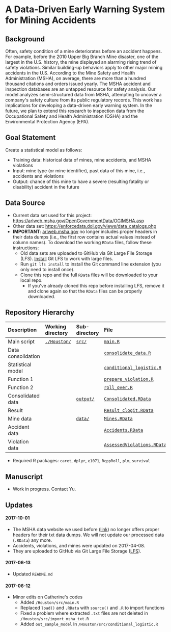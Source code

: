 # A Data-Driven Early Warning System for Mining Accidents

## Background

Often, safety condition of a mine deteriorates before an accident happens. For example, before the 2010 Upper Big Branch Mine disaster, one of the largest in the U.S. history, the mine displayed an alarming rising trend of safety violations. Similar building-up behaviors apply to other major mining accidents in the U.S. According to the Mine Safety and Health Administration (MSHA), on average, there are more than a hundred thousand citations and orders issued yearly. The MSHA accident and inspection databases are an untapped resource for safety analysis. Our model analyzes semi-structured data from MSHA, attempting to uncover a company's safety culture from its public regulatory records. This work has implications for developing a data-driven early warning system. In the future, we plan to extend this research to inspection data from the Occupational Safety and Health Administration (OSHA) and the Environmental Protection Agency (EPA).

## Goal Statement 

Create a statistical model as follows:

- Training data: historical data of mines, mine accidents, and MSHA violations
- Input: mine type (or mine identifier), past data of this mine, i.e., accidents and violations
- Output: chance of this mine to have a severe (resulting fatality or disability) accident in the future

## Data Source

- Current data set used for this project: https://arlweb.msha.gov/OpenGovernmentData/OGIMSHA.asp
- Other data set: https://enforcedata.dol.gov/views/data_catalogs.php
- **IMPORTANT**: [arlweb.msha.gov](arlweb.msha.gov) no longer includes proper headers in their data dumps (i.e., the first row contains actual values instead of column names). To download the working `RData` files, follow these instructions:
    + Old data sets are uploaded to GitHub via Git Large File Storage (LFS). [Install](https://git-lfs.github.com) Git LFS to work with large files.
    + Run `git lfs install` to install the Git command line extension (you only need to install once).
    + Clone this repo and the full `RData` files will be downloaded to your local repo.
        * If you've already cloned this repo before installing LFS, remove it and clone again so that the `RData` files can be properly downloaded.

## Repository Hierarchy

|Description|Working directory|Sub-directory|File|
|:-|:-|:-|:-|
|Main script|[`./Houston/`](Houston/)|[`src/`](Houston/src/)|[`main.R`](Houston/src/main.R)|
|Data consolidation|||[`consolidate_data.R`](Houston/src/consolidate_data.R)|
|Statistical model|||[`conditional_logistic.R`](Houston/src/conditional_logistic.R)|
|Function 1|||[`prepare_violation.R`](Houston/src/prepare_violation.R)|
|Function 2|||[`roll_over.R`](/Houston/src/roll_over.R)
|Consolidated data||[`output/`](Houston/output/)|[`Consolidated.RData`](Houston/output/Consolidated.RData)|
|Result|||[`Result_clogit.RData`](Houston/output/Result_clogit.RData)|
|Mine data||[`data/`](Houston/data/)|[`Mines.RData`](Houston/data/Mines.RData)|
|Accident data|||[`Accidents.RData`](Houston/data/Accidents.RData)|
|Violation data|||[`AssessedViolations.RData`](Houston/data/AssessedViolations.RData)|

- Required R packages: `caret`, `dplyr`, `e1071`, `RcppRoll`, `plm`, `survival`

## Manuscript

- Work in progress. Contact Yu.

## Updates

#### 2017-10-01

- The MSHA data website we used before ([link](arlweb.msha.gov)) no longer offers proper headers for their txt data dumps. We will not update our processed data (`.RData`) any more.
- Accidents, violations, and mines were updated on 2017-04-08.
- They are uploaded to GitHub via Git Large File Storage ([LFS](https://git-lfs.github.com)).

#### 2017-06-13

- Updated `README.md`

#### 2017-06-12

- Minor edits on Catherine's codes
    + Added `/Houston/src/main.R`
    + Replaced `load()` and `.RData` with `source()` and `.R` to import functions
    + Fixed a problem where extracted `.txt` files are not deleted in `/Houston/src/import_msha_txt.R`
    + Added `out_sample_model` in `/Houston/src/conditional_logistic.R`